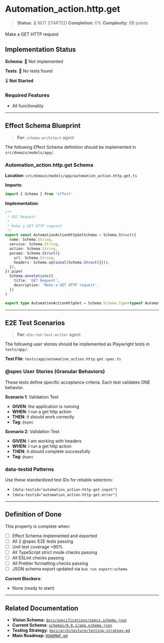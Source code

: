 # Automation_action.http.get

> **Status**: ⏳ NOT STARTED
> **Completion**: 0%
> **Complexity**: 68 points

Make a GET HTTP request

## Implementation Status

**Schema**: 🔴 Not implemented

**Tests**: 🔴 No tests found

⏳ **Not Started**

### Required Features

- All functionality

---

## Effect Schema Blueprint

> **For**: `schema-architect` agent

The following Effect Schema definition should be implemented in `src/domain/models/app/`.

### Automation_action.http.get Schema

**Location**: `src/domain/models/app/automation_action.http.get.ts`

**Imports**:

```typescript
import { Schema } from 'effect'
```

**Implementation**:

```typescript
/**
 * GET Request
 *
 * Make a GET HTTP request
 */
export const AutomationActionHttpGetSchema = Schema.Struct({
  name: Schema.String,
  service: Schema.String,
  action: Schema.String,
  params: Schema.Struct({
    url: Schema.String,
    headers: Schema.optional(Schema.Struct({})),
  }),
}).pipe(
  Schema.annotations({
    title: 'GET Request',
    description: 'Make a GET HTTP request',
  })
)

export type AutomationActionHttpGet = Schema.Schema.Type<typeof AutomationActionHttpGetSchema>
```

---

## E2E Test Scenarios

> **For**: `e2e-red-test-writer` agent

The following user stories should be implemented as Playwright tests in `tests/app/`.

**Test File**: `tests/app/automation_action.http.get.spec.ts`

### @spec User Stories (Granular Behaviors)

These tests define specific acceptance criteria. Each test validates ONE behavior.

**Scenario 1**: Validation Test

- **GIVEN**: the application is running
- **WHEN**: I run a get http action
- **THEN**: it should work correctly
- **Tag**: `@spec`

**Scenario 2**: Validation Test

- **GIVEN**: I am working with headers
- **WHEN**: I run a get http action
- **THEN**: it should complete successfully
- **Tag**: `@spec`

### data-testid Patterns

Use these standardized test IDs for reliable selectors:

- `[data-testid="automation_action-http-get-input"]`
- `[data-testid="automation_action-http-get-error"]`

---

## Definition of Done

This property is complete when:

- [ ] Effect Schema implemented and exported
- [ ] All 2 @spec E2E tests passing
- [ ] Unit test coverage >80%
- [ ] All TypeScript strict mode checks passing
- [ ] All ESLint checks passing
- [ ] All Prettier formatting checks passing
- [ ] JSON schema export updated via `bun run export:schema`

**Current Blockers**:

- None (ready to start)

---

## Related Documentation

- **Vision Schema**: [`docs/specifications/specs.schema.json`](../specs.schema.json)
- **Current Schema**: [`schemas/0.0.1/app.schema.json`](../../schemas/0.0.1/app.schema.json)
- **Testing Strategy**: [`docs/architecture/testing-strategy.md`](../../architecture/testing-strategy.md)
- **Main Roadmap**: [`ROADMAP.md`](../../../ROADMAP.md)
